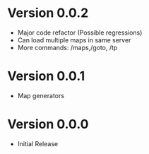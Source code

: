 # Version 0.0.2
* Major code refactor (Possible regressions)
* Can load multiple maps in same server
* More commands: /maps,/goto, /tp

# Version 0.0.1
* Map generators

# Version 0.0.0
* Initial Release